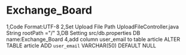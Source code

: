 # Exchange_Board
1,Code Format:UTF-8
2,Set Upload File Path
	UploadFileController.java 
	String rootPath ="/"
3,DB Setting
	src/db.properties
	DB name:Exchange_Board
4,add column user_email to table article
ALTER TABLE article ADD `user_email` VARCHAR(50) DEFAULT NULL
	
	